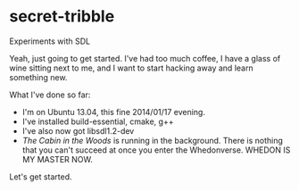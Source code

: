 secret-tribble
==============

Experiments with SDL

Yeah, just going to get started.  I've had too much coffee, I have a glass of
wine sitting next to me, and I want to start hacking away and learn something
new.

What I've done so far:

* I'm on Ubuntu 13.04, this fine 2014/01/17 evening.
* I've installed build-essential, cmake, g++
* I've also now got libsdl1.2-dev
* _The Cabin in the Woods_ is running in the background.  There is nothing
  that you can't succeed at once you enter the Whedonverse.  WHEDON IS MY
  MASTER NOW.

Let's get started.
